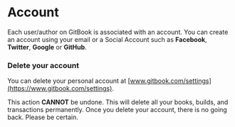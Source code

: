 # Account

Each user/author on GitBook is associated with an account. You can create an account using your email or a Social Account such as **Facebook**, **Twitter**, **Google** or **GitHub**.

### Delete your account

You can delete your personal account at [www.gitbook.com/settings](https://www.gitbook.com/settings).

This action **CANNOT** be undone. This will delete all your books, builds, and transactions permanently. Once you delete your account, there is no going back. Please be certain.